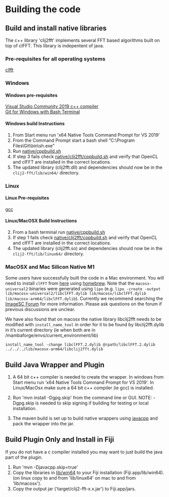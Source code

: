 # Building the code

## Build and install native libraries

The c++ library 'clij2fft' implements several FFT based algorithms built on top of clFFT.  This library is indepentent of java. 

### Pre-requisites for all operating systems

[clfft](https://github.com/clMathLibraries/clFFT/releases)

### Windows

#### Windows pre-requisites

[Visual Studio Community 2019 c++ compiler](https://visualstudio.microsoft.com/vs/community/)    
[Git for Windows with Bash Terminal](https://gitforwindows.org/)  

#### Windows build Instructions 

1.  From Start menu run 'x64 Native Tools Command Prompt for VS 2019'
2.  From the Command Prompt start a bash shell “C:\Program Files\Git\bin\sh.exe”  
3.  Run [native/cppbuild.sh](https://github.com/clij/clij2-fft/blob/master/native/cppbuild.sh)  
4.  If step 3 fails check [native/clij2fft/cppbuild.sh](https://github.com/clij/clij2-fft/blob/master/native/clij2fft/cppbuild.sh#L26) and verify that OpenCL and clFFT are installed in the correct locations.  
5.  The updated library (clij2fft.dll) and dependencies should now be in the ```clij2-fft/lib/win64/``` directory. 

### Linux

#### Linux Pre-requisites  

[gcc](https://gcc.gnu.org/)

#### Linux/MacOSX Build Instructions

2.  From a bash terminal run [native/cppbuild.sh](https://github.com/clij/clij2-fft/blob/master/native/cppbuild.sh)  
3.  If step 1 fails check [native/clij2fft/cppbuild.sh](https://github.com/clij/clij2-fft/blob/master/native/clij2fft/cppbuild.sh#L26) and verify that OpenCL and clFFT are installed in the correct locations.
4.  The updated library (clij2fft.so) and dependencies should now be in the ```clij2-fft/lib/linux64/``` directory.

### MacOSX and Mac Silicon Native M1

Some users have successfully built the code in a Mac environment. 
You will need to install `clFFT` from [here](https://formulae.brew.sh/formula/clfft) using [homebrew](https://brew.sh/).
Note that the `macosx-universal2` binaries were generated using `lipo` (e.g. `lipo -create -output lib/macosx-universal2/libclFFT.dylib lib/macosx/libclFFT.dylib lib/macosx-arm64/libclFFT.dylib`). 
Currently we recommend searching the [ImageSC Forum](https://forum.image.sc/search?q=apple%20M1%20clij%20deconvolution) for more information.  Please ask questions on the forum if previous discussions are unclear.  

We have also found that on macosx the native library libclij2fft needs to be modified with ```install_name_tool``` in order for it to be found by libclij2fft.dylib in it’s current directory (ie when both are in /mambaforge/envs/current_environment/lib)

```
install_name_tool -change libclFFT.2.dylib @rpath/libclFFT.2.dylib ../../../lib/macosx-arm64/libclij2fft.dylib
```

## Build Java Wrapper and Plugin

1.  A 64 bit c++ compiler is needed to create the wrapper.  In windows from Start menu run ‘x64 Native Tools Command Prompt for VS 2019'.  In Linux/MacOsx make sure a 64 bit c++ compiler (ie gcc) is installed. 

2. Run 'mvn install -Dgpg.skip' from the command line or GUI.
   NOTE:  -Dgpg.skip is needed to skip signing if building for testing or local installation.  
   
4. The maven build is set up to build native wrappers using [javacpp](https://github.com/bytedeco/javacpp) and pack the wrapper into the jar. 

## Build Plugin Only and Install in Fiji

If you do not have a c compiler installed you may want to just build the java part of the plugin. 

1.  Run 'mvn -Djavacpp.skip=true'
2.  Copy the libraries in [lib/win64](https://github.com/clij/clij2-fft/tree/master/lib/win64) to your Fiji installation (Fiji.app/lib/win64).  (on linux copy to and from 'lib/linux64' on mac to and from 'lib/macosx').
3. Copy the output jar ('target/clij2-fft-x.x.jar') to Fiji.app/jars. 
